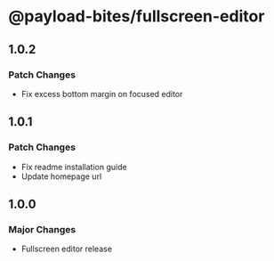 # @payload-bites/fullscreen-editor

## 1.0.2

### Patch Changes

- Fix excess bottom margin on focused editor

## 1.0.1

### Patch Changes

- Fix readme installation guide
- Update homepage url

## 1.0.0

### Major Changes

- Fullscreen editor release
